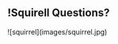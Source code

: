 ## !Squirell Questions?

<div class="center" markdown="1">
    ![squirrel](images/squirrel.jpg)
</div>

